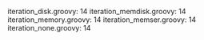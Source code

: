 iteration_disk.groovy: 14
iteration_memdisk.groovy: 14
iteration_memory.groovy: 14
iteration_memser.groovy: 14
iteration_none.groovy: 14
